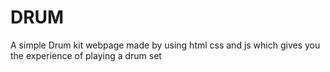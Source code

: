 # DRUM

 A simple Drum kit webpage made by using html css and js which gives you the experience of playing a drum set 
